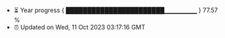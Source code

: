 - ⏳ Year progress { ███████████████████████▁▁▁▁▁▁▁ } 77.57 %
- ⏰ Updated on Wed, 11 Oct 2023 03:17:16 GMT

